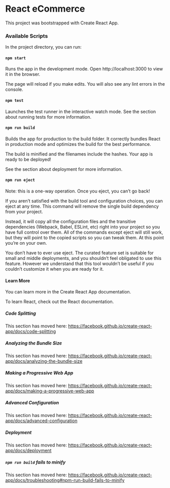 # React eCommerce

This project was bootstrapped with Create React App.

### Available Scripts
In the project directory, you can run:

#### ```npm start```
Runs the app in the development mode.
Open http://localhost:3000 to view it in the browser.

The page will reload if you make edits.
You will also see any lint errors in the console.

#### ```npm test```
Launches the test runner in the interactive watch mode.
See the section about running tests for more information.

#### ```npm run build```
Builds the app for production to the build folder.
It correctly bundles React in production mode and optimizes the build for the best performance.

The build is minified and the filenames include the hashes.
Your app is ready to be deployed!

See the section about deployment for more information.

#### ```npm run eject```
Note: this is a one-way operation. Once you eject, you can’t go back!

If you aren’t satisfied with the build tool and configuration choices, you can eject at any time. This command will remove the single build dependency from your project.

Instead, it will copy all the configuration files and the transitive dependencies (Webpack, Babel, ESLint, etc) right into your project so you have full control over them. All of the commands except eject will still work, but they will point to the copied scripts so you can tweak them. At this point you’re on your own.

You don’t have to ever use eject. The curated feature set is suitable for small and middle deployments, and you shouldn’t feel obligated to use this feature. However we understand that this tool wouldn’t be useful if you couldn’t customize it when you are ready for it.

#### Learn More
You can learn more in the Create React App documentation.

To learn React, check out the React documentation.

##### Code Splitting
This section has moved here: https://facebook.github.io/create-react-app/docs/code-splitting

##### Analyzing the Bundle Size
This section has moved here: https://facebook.github.io/create-react-app/docs/analyzing-the-bundle-size

##### Making a Progressive Web App
This section has moved here: https://facebook.github.io/create-react-app/docs/making-a-progressive-web-app

##### Advanced Configuration
This section has moved here: https://facebook.github.io/create-react-app/docs/advanced-configuration

##### Deployment
This section has moved here: https://facebook.github.io/create-react-app/docs/deployment

##### ```npm run build``` fails to minify
This section has moved here: https://facebook.github.io/create-react-app/docs/troubleshooting#npm-run-build-fails-to-minify
